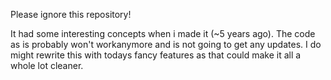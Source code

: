 Please ignore this repository!
 
It had some interesting concepts when i made it (~5 years ago). The code as is probably won't workanymore and is not going to get any updates.
I do might rewrite this with todays fancy features as that could make it all a whole lot cleaner.
